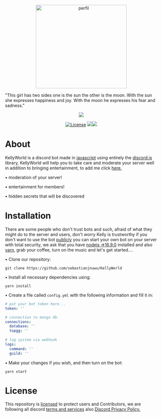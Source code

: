 <p align="center">
 <a><img alt="perfil" src="https://media.discordapp.net/attachments/991506128972304414/992385035070087178/CC_20220701_080255.png" width=300 height=275></a>
</p>

"This girl has two sides one is the sun the other is the moon. With the sun she expresses happiness and joy. With the moon he expresses his fear and sadness."

<p align="center">
 <a href="https://top.gg/bot/932705411897905193"><img src="https://top.gg/api/widget/932705411897905193.svg"></a>
</p>
<p align="center">
 <a href="https://opensource.org/licenses/Apache-2.0"><img alt="License" src="https://img.shields.io/badge/License-Apache%202.0-blue.svg" /></a>
 <a href="https://www.codacy.com/gh/sebastianjnuwu/KellyWorld/dashboard?utm_source=github.com&amp;utm_medium=referral&amp;utm_content=sebastianjnuwu/KellyWorld&amp;utm_campaign=Badge_Grade"><img src="https://app.codacy.com/project/badge/Grade/faf1a272f7af48dcb2177c1d93bf436b" /></a><a href="https://discord.gg/NDzFeDp8YE"><img src="https://discordapp.com/api/guilds/893997835412971570/widget.png"></a>
</p>

# About

KellyWorld is a discord bot made in [javascript](https://en.m.wikipedia.org/wiki/JavaScript) using entirely the [discord.js](https://www.npmjs.com/package/discord.js) library, KellyWorld will help you to take care and moderate your server well in addition to bringing entertainment, to add me click [here.](https://discord.com/oauth2/authorize?client_id=932705411897905193&permissions=8&scope=applications.commands%20bot)

• moderation of your server!

• entertainment for members!

• hidden secrets that will be discovered

# Installation

There are some people who don't trust bots and such, afraid of what they might do to the server and users, don't worry Kelly is trustworthy if you don't want to use the bot [publicly](https://top.gg/bot/932705411897905193) you can start your own bot on your server with total security, we ask that you have [nodejs =>16.9.0](https://nodejs.org/en/download/) installed and also [yarn](https://classic.yarnpkg.com/lang/en/docs/install/#debian-stable), grab your coffee, turn on the music and let's get started....

• Clone our repository:
```
git clone https://github.com/sebastianjnuwu/KellyWorld
```

• Install all necessary dependencies using:
```
yarn install
```

• Create a file called `config.yml` with the following information and fill it in:
```yml
# put your bot token here...
token: ''

# connection to mongo db.
connections:
  database: ''
  topgg: ''
  
# log system via webhook 
logs:
  command: ''
  guild: ''
```

• Make your changes if you wish, and then turn on the bot:
```
yarn start
```

# License

This repository is [licensed](https://github.com/sebastianjnuwu/KellyWorld/blob/canary/LICENSE) to protect users and Contributors, we are following all discord [terms and services](https://discord.com/terms) also [Discord Privacy Policy.](https://discord.com/privacy)